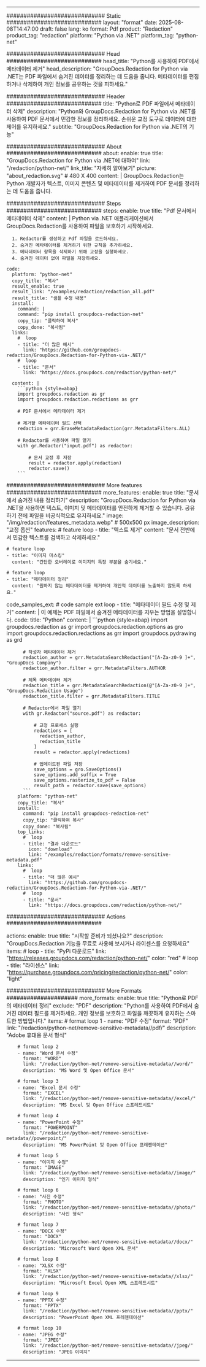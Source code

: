 
---
############################# Static ############################
layout: "format"
date:  2025-08-08T14:47:00
draft: false
lang: ko
format: Pdf
product: "Redaction"
product_tag: "redaction"
platform: "Python via .NET"
platform_tag: "python-net"

############################# Head ############################
head_title: "Python를 사용하여 PDF에서 메타데이터 제거"
head_description: "GroupDocs.Redaction for Python via .NET는 PDF 파일에서 숨겨진 데이터를 정리하는 데 도움을 줍니다. 메타데이터를 편집하거나 삭제하여 개인 정보를 공유하는 것을 피하세요."

############################# Header ############################
title: "Python로 PDF 파일에서 메타데이터 삭제" 
description: "Python와 GroupDocs.Redaction for Python via .NET를 사용하여 PDF 문서에서 민감한 정보를 정리하세요. 손쉬운 교정 도구로 데이터에 대한 제어를 유지하세요."
subtitle: "GroupDocs.Redaction for Python via .NET의 기능" 

############################# About ############################
about:
    enable: true
    title: "GroupDocs.Redaction for Python via .NET에 대하여"
    link: "/redaction/python-net/"
    link_title: "자세히 알아보기"
    picture: "about_redaction.svg" # 480 X 400
    content: |
       GroupDocs.Redaction는 Python 개발자가 텍스트, 이미지 콘텐츠 및 메타데이터를 제거하여 PDF 문서를 정리하는 데 도움을 줍니다.

############################# Steps ############################
steps:
    enable: true
    title: "Pdf 문서에서 메타데이터 삭제"
    content: |
      Python via .NET 애플리케이션에서 GroupDocs.Redaction를 사용하여 파일을 보호하기 시작하세요.
      
      1. Redactor를 생성하고 Pdf 파일을 로드하세요.
      2. 숨겨진 메타데이터를 제거하기 위한 규칙을 추가하세요.
      3. 메타데이터 항목을 삭제하기 위해 교정을 실행하세요.
      4. 숨겨진 데이터 없이 파일을 저장하세요.
   
    code:
      platform: "python-net"
      copy_title: "복사"
      result_enable: true
      result_link: "/examples/redaction/redaction_all.pdf"
      result_title: "샘플 수정 내용"
      install:
        command: |
        command: "pip install groupdocs-redaction-net"
        copy_tip: "클릭하여 복사"
        copy_done: "복사됨"
      links:
        #  loop
        - title: "더 많은 예시"
          link: "https://github.com/groupdocs-redaction/GroupDocs.Redaction-for-Python-via-.NET/"
        #  loop
        - title: "문서"
          link: "https://docs.groupdocs.com/redaction/python-net/"
          
      content: |
        ```python {style=abap}
        import groupdocs.redaction as gr
        import groupdocs.redaction.redactions as grr

        # PDF 문서에서 메타데이터 제거

        # 제거할 메타데이터 필드 선택
        redaction = grr.EraseMetadataRedaction(grr.MetadataFilters.ALL)

        # Redactor를 사용하여 파일 열기
        with gr.Redactor("input.pdf") as redactor:

            # 문서 교정 후 저장
            result = redactor.apply(redaction)
            redactor.save()
        ```            


############################# More features ############################
more_features:
  enable: true
  title: "문서에서 숨겨진 내용 정리하기"
  description: "GroupDocs.Redaction for Python via .NET을 사용하면 텍스트, 이미지 및 메타데이터를 안전하게 제거할 수 있습니다. 공유하기 전에 파일을 비공식적으로 유지하세요."
  image: "/img/redaction/features_metadata.webp" # 500x500 px
  image_description: "교정 옵션"
  features:
    # feature loop
    - title: "텍스트 제거"
      content: "문서 전반에서 민감한 텍스트를 검색하고 삭제하세요."

    # feature loop
    - title: "이미지 마스킹"
      content: "간단한 오버레이로 이미지의 특정 부분을 숨기세요."

    # feature loop
    - title: "메타데이터 정리"
      content: "원하지 않는 메타데이터를 제거하여 개인적 데이터를 노출하지 않도록 하세요."
      
  code_samples_ext:
    # code sample ext loop
    - title: "메타데이터 필드 수정 및 제거"
      content: |
        이 예제는 PDF 파일에서 숨겨진 메타데이터를 지우는 방법을 설명합니다.
      code:
        title: "Python"
        content: |
          ```python {style=abap}
          import groupdocs.redaction as gr
          import groupdocs.redaction.options as gro
          import groupdocs.redaction.redactions as grr
          import groupdocs.pydrawing as grd

          # 작성자 메타데이터 제거
          redaction_author = grr.MetadataSearchRedaction("[A-Za-z0-9 ]+", "GroupDocs Company")
          redaction_author.filter = grr.MetadataFilters.AUTHOR

          # 제목 메타데이터 제거
          redaction_title = grr.MetadataSearchRedaction(@"[A-Za-z0-9 ]+", "GroupDocs.Redaction Usage")
          redaction_title.filter = grr.MetadataFilters.TITLE

          # Redactor에서 파일 열기
          with gr.Redactor("source.pdf") as redactor:

              # 교정 프로세스 실행
              redactions = [
                redaction_author,
                redaction_title
              ]
              result = redactor.apply(redactions)

              # 업데이트된 파일 저장
              save_options = gro.SaveOptions()
              save_options.add_suffix = True
              save_options.rasterize_to_pdf = False
              result_path = redactor.save(save_options)
          ```
        platform: "python-net"
        copy_title: "복사"
        install:
          command: "pip install groupdocs-redaction-net"
          copy_tip: "클릭하여 복사"
          copy_done: "복사됨"
        top_links:
          #  loop
          - title: "결과 다운로드"
            icon: "download"
            link: "/examples/redaction/formats/remove-sensitive-metadata.pdf"
        links:
          #  loop
          - title: "더 많은 예시"
            link: "https://github.com/groupdocs-redaction/GroupDocs.Redaction-for-Python-via-.NET/"
          #  loop
          - title: "문서"
            link: "https://docs.groupdocs.com/redaction/python-net/"


############################# Actions ############################

actions:
  enable: true
  title: "시작할 준비가 되셨나요?"
  description: "GroupDocs.Redaction 기능을 무료로 사용해 보시거나 라이센스를 요청하세요"
  items:
    #  loop
    - title: "PyPi 다운로드"
      link: "https://releases.groupdocs.com/redaction/python-net/"
      color: "red"
        #  loop
    - title: "라이센스"
      link: "https://purchase.groupdocs.com/pricing/redaction/python-net/"
      color: "light"


############################# More Formats #####################
more_formats:
    enable: true
    title: "Python로 PDF의 메타데이터 정리"
    exclude: "PDF"
    description: "Python를 사용하여 PDF에서 숨겨진 데이터 필드를 제거하세요. 개인 정보를 보호하고 파일을 깨끗하게 유지하는 스마트한 방법입니다."
    items: 
        # format loop 1
        - name: "PDF 수정"
          format: "PDF"
          link: "/redaction/python-net/remove-sensitive-metadata//pdf/"
          description: "Adobe 휴대용 문서 형식"

        # format loop 2
        - name: "Word 문서 수정"
          format: "WORD"
          link: "/redaction/python-net/remove-sensitive-metadata//word/"
          description: "MS Word 및 Open Office 문서"
          
        # format loop 3
        - name: "Excel 문서 수정"
          format: "EXCEL"
          link: "/redaction/python-net/remove-sensitive-metadata//excel/"
          description: "MS Excel 및 Open Office 스프레드시트"

        # format loop 4
        - name: "PowerPoint 수정"
          format: "POWERPOINT"
          link: "/redaction/python-net/remove-sensitive-metadata//powerpoint/"
          description: "MS PowerPoint 및 Open Office 프레젠테이션"

        # format loop 5
        - name: "이미지 수정"
          format: "IMAGE"
          link: "/redaction/python-net/remove-sensitive-metadata//image/"
          description: "인기 이미지 형식"

        # format loop 6
        - name: "사진 수정"
          format: "PHOTO"
          link: "/redaction/python-net/remove-sensitive-metadata//photo/"
          description: "사진 형식"

        # format loop 7
        - name: "DOCX 수정"
          format: "DOCX"
          link: "/redaction/python-net/remove-sensitive-metadata//docx/"
          description: "Microsoft Word Open XML 문서"
          
        # format loop 8
        - name: "XLSX 수정"
          format: "XLSX"
          link: "/redaction/python-net/remove-sensitive-metadata//xlsx/"
          description: "Microsoft Excel Open XML 스프레드시트"
          
        # format loop 9
        - name: "PPTX 수정"
          format: "PPTX"
          link: "/redaction/python-net/remove-sensitive-metadata//pptx/"
          description: "PowerPoint Open XML 프레젠테이션"

        # format loop 10
        - name: "JPEG 수정"
          format: "JPEG"
          link: "/redaction/python-net/remove-sensitive-metadata//jpeg/"
          description: "JPEG 이미지"


---